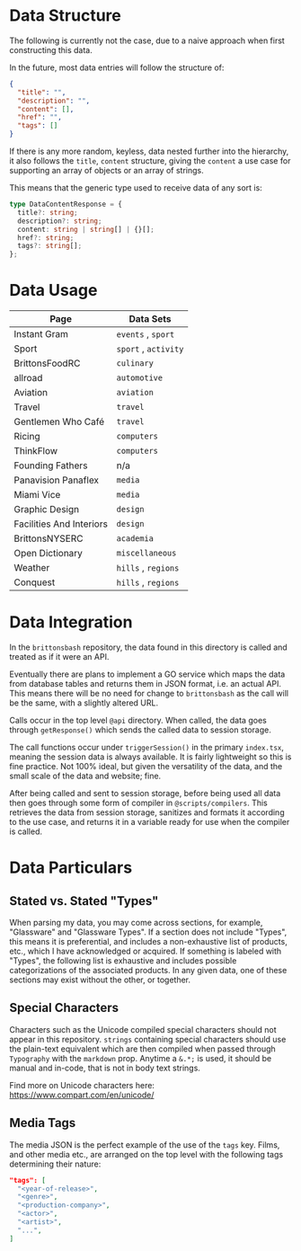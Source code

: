 # Data Structure

The following is currently not the case, due to a naive approach when first constructing this data.

In the future, most data entries will follow the structure of:

```json
{
  "title": "",
  "description": "",
  "content": [],
  "href": "",
  "tags": []
}
```

If there is any more random, keyless, data nested further into the hierarchy, it also follows the `title`, `content` structure, giving the `content` a use case for supporting an array of objects or an array of strings.

This means that the generic type used to receive data of any sort is:

```ts
type DataContentResponse = {
  title?: string;
  description?: string;
  content: string | string[] | {}[];
  href?: string;
  tags?: string[];
};
```

# Data Usage

| Page                     | Data Sets            |
| ------------------------ | -------------------- |
| Instant Gram             | `events` , `sport`   |
| Sport                    | `sport` , `activity` |
| BrittonsFoodRC           | `culinary`           |
| allroad                  | `automotive`         |
| Aviation                 | `aviation`           |
| Travel                   | `travel`             |
| Gentlemen Who Café       | `travel`             |
| Ricing                   | `computers`          |
| ThinkFlow                | `computers`          |
| Founding Fathers         | n/a                  |
| Panavision Panaflex      | `media`              |
| Miami Vice               | `media`              |
| Graphic Design           | `design`             |
| Facilities And Interiors | `design`             |
| BrittonsNYSERC           | `academia`           |
| Open Dictionary          | `miscellaneous`      |
| Weather                  | `hills` , `regions`  |
| Conquest                 | `hills` , `regions`  |

# Data Integration

In the `brittonsbash` repository, the data found in this directory is called and treated as if it were an API.

Eventually there are plans to implement a GO service which maps the data from database tables and returns them in JSON format, i.e. an actual API. This means there will be no need for change to `brittonsbash` as the call will be the same, with a slightly altered URL.

Calls occur in the top level `@api` directory. When called, the data goes through `getResponse()` which sends the called data to session storage.

The call functions occur under `triggerSession()` in the primary `index.tsx`, meaning the session data is always available. It is fairly lightweight so this is fine practice. Not 100% ideal, but given the versatility of the data, and the small scale of the data and website; fine.

After being called and sent to session storage, before being used all data then goes through some form of compiler in `@scripts/compilers`. This retrieves the data from session storage, sanitizes and formats it according to the use case, and returns it in a variable ready for use when the compiler is called.

# Data Particulars

## Stated vs. Stated "Types"

When parsing my data, you may come across sections, for example, "Glassware" and "Glassware Types". If a section does not include "Types", this means it is preferential, and includes a non-exhaustive list of products, etc., which I have acknowledged or acquired. If something is labeled with "Types", the following list is exhaustive and includes possible categorizations of the associated products. In any given data, one of these sections may exist without the other, or together.

## Special Characters

Characters such as the Unicode compiled special characters should not appear in this repository. `strings` containing special characters should use the plain-text equivalent which are then compiled when passed through `Typography` with the `markdown` prop. Anytime a `&.*;` is used, it should be manual and in-code, that is not in body text strings.

Find more on Unicode characters here: https://www.compart.com/en/unicode/

## Media Tags

The media JSON is the perfect example of the use of the `tags` key. Films, and other media etc., are arranged on the top level with the following tags determining their nature:

```json
"tags": [
  "<year-of-release>",
  "<genre>",
  "<production-company>",
  "<actor>",
  "<artist>",
  "...",
]
```

<!-- TEMP TV SHOWS -->
<!--
  Miami Vice
CSI: Miami
Moonlight
One Tree Hill
90210
How I Met Your Mother
The Big Bang Theory
Two and a Half Men
Friends
Suburgatory
Ugly Betty
Charmed
The 100
Dirty Sexy Money
Gossip Girl
Switched
New Girl
Brooklyn Nine-Nine
Supernatural
Melissa and Joey
The Goldbergs
Agents of SHIELD
2 Broke Girls
Baby Daddy
Charlie’s Angels
Make It or Brake It
Glee
Happy Endings
Rules of Engagement
Revenge
Desperate Housewives
The Mindy Project
The New Normal

Scrubs
Nashville
My Name is Earl

Hell’s Kitchen
Kitchen Nightmares
The F Word
MasterChef USA
Gordon Ramsay’s Ultimate Cookery Course

The Late Late Show with James Corden
The Tonight Show Starring Jimmy FAllon
Jimmy Kimmel Live
The Ellen DeGeneres Show
Dr. Phil
The Jerry Springer Show

Made in Chelsea
The Jeremy Kyle Show
The X Factor
Let It Shine
Britain’s Got Talent
Hollyoaks
Hollyoaks Later
Don’t Tell The Bride
Snog Marry Avoid
Big Brother
Love Island
Coach Trip
My Mad Fat Diary
Doctor Who
Rude Tube
Bad Robots
Skins
Skins: Fire
The Inbetweeners
The Gadget Show
Troy
Supernanny
Supernanny USA
The Great British Bake Off
Grand Designs
Building the Dream
How to Look Good Naked
You’ve Been Framed
Laurel and Hardy

The Simpsons
Family Guy
American Dad
Futurama
South Park

Deal or No Deal
Countdown
The Paul O’Grady Show
The Cube
Family Fortunes
Mr and Mrs


Man v Food
Man Finds Food
Diners Drive-Ins and Dives
Restaurant Stakeout
Mystery Diners
The Pioneer Woman
Barefoot Contessa
Jamie and Jimmy’s Friday Night Feast
Nigella Bites
Nigella Express
Nigella’s Christmas Kitchen
Jamie’s 15 Minute Meals
Jamie’s 30 Minute Meals
Gino’s Italian Escape
Unwrapped
The Hairy Bikers
Saturday Kitchen
Rick Stein
How to Cook Like Heston

Top Gear
Wheeler Dealers
Storage Hunters
The Ricky Gervais Show

Hannah Montana
Wizards of Waverly Place
The Suite Life of Zack and Cody
Suite Life on Deck
Cory in the House
Sonny with a Chance
So Random!
Good Luck Charlie
Lizzie McGuire
That’s So Raven
Jessie
Micky Mouse Clubhouse
Phineas and Ferb
Zeke and Luther
Sabrina the Teenage Witch

What’s New Scooby-Doo?
Scooby-Doo, Where Are You!
Scooby-Doo and Scrappy-Doo
Tom and Jerry
The Tom and Jerry Show
Ben 10

Arthur
Bob the Builder
Raven
Prank Patrol
Balamory
Barney
The Batman
Tracey Beaker
The Sarah Jane Adventures
MI High
ChuckleVision
Da Dick and Dom Diaries
The Legend of Dick and Dom
Dick and Dom in Da Bungalow
Deadly 60
Trapped!
Dennis the Menace
Escape from Scorpion Island
Dracula
H2O Just Add Water
Big Chef Little Chef
LazyTown
Maddigan’s Quest
The Slammer
Wallace and Gromit

Batman the Animated Series
Ultimate Spider Man
Horrid Henry
Thunderbirds Are Go
Mr Bean
Art Attack
Mona the Vampire
CITV SHOWS

Fifi and the Flower Tots
The Save Ums
Bear in the Big Blue House
Harry and His Bucket Full of Dinosaurs
Make Way for Noddy
Simbad
Teletubbies
Tweenies
MILKSHAKE SHOWS -->

<!-- TEMP YouTubers -->
<!--
Christian Guzman
Maxx Chewning
Shawley Coker
Brandon Harding
Jeff Nippard
Travis S
Rob Lipsett
Mike O’Hearn
Evan Centopani
Obese to Beast
Lex Fitness
Heidi Sommers
Mike Thurston
BeardMeatsFood
MattDoesFitness
Remington James
Nick Bare
Bradley Martyn
Furious Pete
Cuck From The Bronx

Linus Tech Tips
iJustine
Computerphile
Numberphile
Luke Smith
Marques Brownlee

Life of Tom
Take That Instrumental Original
KBDProductionsTV
Ken Domik
Clancy Burke
Scheiffer Bates
WatchMojo.com
ErikTheElectric
ElectricTalks
TheElectrics
GTA Series Videos
Dr. Phil
Gordon Ramsay
alpha m.
Ariana Peyton
Tami Dunn
The F Word
The F Word (New)
Jamie Oliver
TheSyndicateProject
SpeirsTheAmazingHD
Ryan Serhant
Erik Conover
Essential Tennis
Matt Stonie
RJ The Bike Guy
Park Tool
Logan Paul Vlogs
Jake Paul
Raz Ols
Federer Home
Lehunterpro
Tennis Talk Daily
Solid Brix Studios
Tai Lopez
ApexTV
Huw Rees Music
Progress Pure
Mike Jeavons
Brothers Green Eats
CaseyNeistat
SAM THE COOK GUY
Munchies
True Crime Daily
SteveTheRabbit
Crockett1984

Ali-A
Allshamnowow
Bobsagendos (Miami Vice Songs)
Centerstrain01
EthosLab
GuudeBoulderFist
VintageBeef
BdoubleO100
PauseUnpause
Generikb
Capp00
GhostRobo
LieutenantCB17 (Miami Vice Playthrough)
MarkusLivery (Miami Vice Music)
Raya
TheSimSupply
TheCurtisParadisShow
TheRadBrad
UnboxTherapy
Austin Evans
Vsauce
D!NG
BrickVault
JANGBRiCKS
just2good
Chocobotamer
Machinima (GTA Movies)
Randy Santel
JANTSUU
Typical Gamer
CinemaSins
KhanAcademy
MrThaiBox123
TechnoBuffalo
Alex Krasney
robinbirell
Grackle
Chills
DramaAlert
ABCD123Toast

Casper Lee
Joe Sugg
More Ali A
Joe Weller
KSI

TheRetard9
TheLilJoeGames
MinecraftGamerz1011
TeamFriedAndCrafted
VariableGaming

Kent Rollins -->

<!-- TEMP GAMES -->
<!--
Minecraft
Crossfire
The Sims 3
Counterstrike: Global Offensive
Fahrenheit: Indigo Prophecy
Eurotruck Simulator 2
Club Penguin
Half Life 2

The Simpsons: Hit & Run
The Simpsons Game
SpongeBob SquarePants: Battle for Bikini Bottom
Shrek 2
Test Drive
The Chronicles of Narnia: The Lion, The Witch and The Wardrobe
Crash Bandicoot
Guitar Hero III: Legends of Rock
Spider-Man 3
LEGO Indiana Jones: The Original Adventures
The Incredibles

LEGO Star Wars: The Video Game
LEGO Star Wars: The Original Trilogy
LEGO Star Wars: The Complete Saga
LEGO Star Wars: The Force Awakens

Grand Theft Auto: III
Grand Theft Auto: Vice City
Grand Theft Auto: San Andreas
Grand Theft Auto: Liberty City Stories
Grand Theft Auto: Vice City Stories
Grand Theft Auto: IV
Grand Theft Auto: Episodes from Liberty City
Grand Theft Auto: Chinatown Wars
Grand Theft Auto: V

Call of Duty: Finest Hour
Call of Duty: Modern Warfare
Call of Duty: Modern Warfare 2
Call of Duty: Modern Warfare 3
Call of Duty: World at War
Call of Duty: Black Ops
Call of Duty: Black Ops II
Call of Duty: Infinite Warfare

Uncharted: Drakes Fortune
Uncharted 2: Among Thieves
Uncharted 3: Drakes Deception
Uncharted 4: A Thief’s End

Need for Speed: Underground 2
Need for Speed: Most Wanted
Need for Speed: Pro Street
Need for Speed: Hot Pursuit
Need for Speed: World

Star Wars: Battlefront
Star Wars: Battlefront II
Star Wars: Battlefront (Current Generation)
Star Wars: Battlefront II (Current Generation)


Burnout: Revenge
Burnout: Paradise

Battlefield 1942
Battlefield 3

Fallout 3
Fallout New Vegas

Ratchet & Clank: Tools of Destruction
Ratchet & Clank (Current Generation)

Batman: Arkham Asylum
Batman: Arkham City
Batman: Arkham Knight

Topspin 3
Topspin 4

Saints Row 2
Saints Row: The Third

Just Cause 2
Just Cause 3

Max Payne 3
Beyond: Two Souls
Skate 3
007: Quantum of Solace
Virtua Tennis 4
Grand Slam Tennis 2
Far Cry 3
The Elder Scrolls V: Skyrim
Heavy Rain
Red Dead Redemption
The Last of Us
Infamous
Aliens vs Predator
Back to the Future: The Game
Rage
Motorstorm
Crisis 2
Dead Island
Dead Space 2
Deus Ex: Human Revolution
Sing Star: Take That
Haze
Killzone 3
LittleBigPlanet 2
Mafia II
Medal of Honour: Warfighter
Resistance 2
Sleeping Dogs
Tron: Evolution -->

<!-- SOME EXTRA NOTES -->

<!--
Travel:


Cities - USA

Chicago

New York

Los Angeles

Charlotte

Phoenix

San Francisco

Boston

Philadelphia

Seattle

Pittsburgh

Denver

Colorado Springs

Aspen

Cincinnati

Las Vegas

Portland

Nashville

Atlanta

Houston


Cities - Asia

Tokyo

Chiba

Kyoto

Osaka

Kobe

Hiroshima

Seoul




Accommodation

YellowSquare Rome

St Christopher’s (Multiple)

Wombat (Multiple)

City Backpackers Stockholm

Steel House Copenhagen

Braemar Youth Hostel

Ballater Hostel
-->

